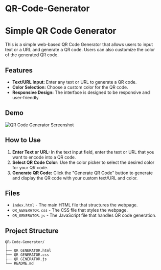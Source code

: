 # QR-Code-Generator

# Simple QR Code Generator

This is a simple web-based QR Code Generator that allows users to input text or a URL and generate a QR code. Users can also customize the color of the generated QR code.

## Features

- **Text/URL Input:** Enter any text or URL to generate a QR code.
- **Color Selection:** Choose a custom color for the QR code.
- **Responsive Design:** The interface is designed to be responsive and user-friendly.

## Demo

![QR Code Generator Screenshot](screenshot.png)

## How to Use

1. **Enter Text or URL:** In the text input field, enter the text or URL that you want to encode into a QR code.
2. **Select QR Code Color:** Use the color picker to select the desired color for your QR code.
3. **Generate QR Code:** Click the "Generate QR Code" button to generate and display the QR code with your custom text/URL and color.

## Files

- `index.html` - The main HTML file that structures the webpage.
- `QR_GENERATOR.css` - The CSS file that styles the webpage.
- `QR_GENERATOR.js` - The JavaScript file that handles QR code generation.

## Project Structure

```plaintext
QR-Code-Generator/
│
├── QR GENERATOR.html
├── QR GENERATOR.css
├── QR GENERATOR.js
└── README.md
